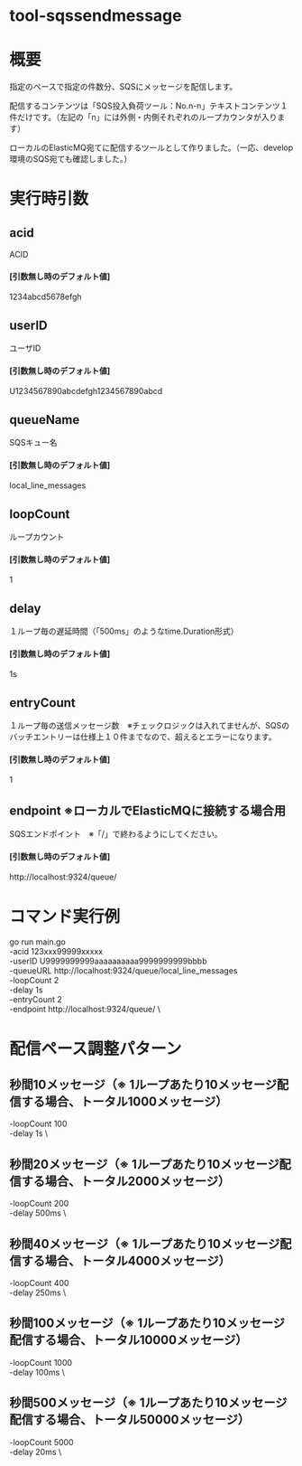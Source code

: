 # tool-sqssendmessage

# 概要

指定のペースで指定の件数分、SQSにメッセージを配信します。

配信するコンテンツは「SQS投入負荷ツール：No.n-n」テキストコンテンツ１件だけです。（左記の「n」には外側・内側それぞれのループカウンタが入ります）

ローカルのElasticMQ宛てに配信するツールとして作りました。（一応、develop環境のSQS宛ても確認しました。）

# 実行時引数

## acid

ACID

#### [引数無し時のデフォルト値]

1234abcd5678efgh

## userID

ユーザID

#### [引数無し時のデフォルト値]

U1234567890abcdefgh1234567890abcd

## queueName

SQSキュー名

#### [引数無し時のデフォルト値]

local_line_messages

## loopCount

ループカウント

#### [引数無し時のデフォルト値]

1

## delay

１ループ毎の遅延時間（「500ms」のようなtime.Duration形式）

#### [引数無し時のデフォルト値]

1s

## entryCount

１ループ毎の送信メッセージ数　※チェックロジックは入れてませんが、SQSのバッチエントリーは仕様上１０件までなので、超えるとエラーになります。

#### [引数無し時のデフォルト値]

1

## endpoint ※ローカルでElasticMQに接続する場合用

SQSエンドポイント　※「/」で終わるようにしてください。

#### [引数無し時のデフォルト値]

http://localhost:9324/queue/

# コマンド実行例
go run main.go \
-acid 123xxx99999xxxxx \
-userID U9999999999aaaaaaaaaa9999999999bbbb \
-queueURL http://localhost:9324/queue/local_line_messages \
-loopCount 2 \
-delay 1s \
-entryCount 2 \
-endpoint http://localhost:9324/queue/ \

# 配信ペース調整パターン

## 秒間10メッセージ（※ 1ループあたり10メッセージ配信する場合、トータル1000メッセージ）

-loopCount 100 \
-delay 1s \

## 秒間20メッセージ（※ 1ループあたり10メッセージ配信する場合、トータル2000メッセージ）

-loopCount 200 \
-delay 500ms \

## 秒間40メッセージ（※ 1ループあたり10メッセージ配信する場合、トータル4000メッセージ）

-loopCount 400 \
-delay 250ms \

## 秒間100メッセージ（※ 1ループあたり10メッセージ配信する場合、トータル10000メッセージ）

-loopCount 1000 \
-delay 100ms \

## 秒間500メッセージ（※ 1ループあたり10メッセージ配信する場合、トータル50000メッセージ）

-loopCount 5000 \
-delay 20ms \
